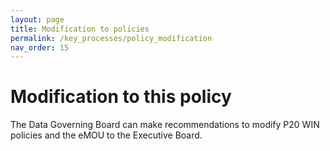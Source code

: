 ```yaml
---
layout: page
title: Modification to policies
permalink: /key_processes/policy_modification
nav_order: 15
---
```


# Modification to this policy

The Data Governing Board can make recommendations to modify P20 WIN policies and the eMOU to the Executive Board.
